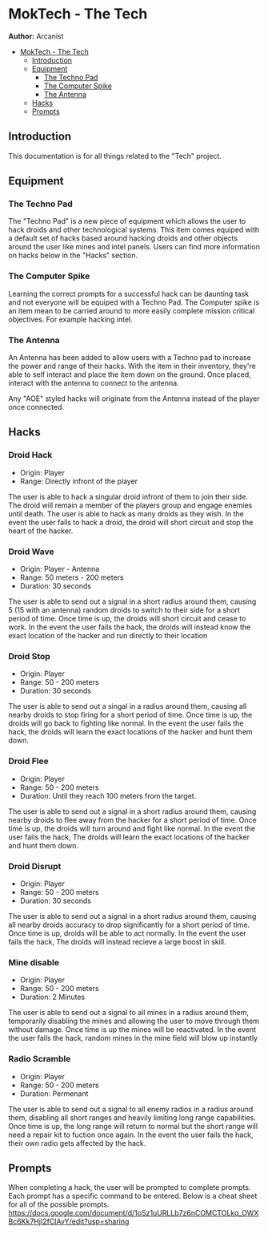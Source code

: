 # MokTech - The Tech

**Author:** Arcanist

- [MokTech - The Tech](#moktech---Tech)
  - [Introduction](#introduction)
  - [Equipment](#equipment)
    - [The Techno Pad](#the-techno-pad)
    - [The Computer Spike](#the-computer-spike)
    - [The Antenna](#the-antenna)
  - [Hacks](#hacks)
  - [Prompts](#prompts)

## Introduction

This documentation is for all things related to the "Tech" project.

## Equipment

### The Techno Pad

The "Techno Pad" is a new piece of equipment which allows the user to hack droids and other technological systems. This item comes equiped with a default set of hacks based around hacking droids and other objects around the user like mines and intel panels. Users can find more information on hacks below in the "Hacks" section.

### The Computer Spike

Learning the correct prompts for a successful hack can be daunting task and not everyone will be equiped with a Techno Pad. The Computer spike is an item mean to be carried around to more easily complete mission critical objectives. For example hacking intel.

### The Antenna

An Antenna has been added to allow users with a Techno pad to increase the power and range of their hacks. With the item in their inventory, they're able to self interact and place the item down on the ground. Once placed, interact with the antenna to connect to the antenna. 

Any "AOE" styled hacks will originate from the Antenna instead of the player once connected.

## Hacks

### Droid Hack

- Origin: Player
- Range: Directly infront of the player

The user is able to hack a singular droid infront of them to join their side. The droid will remain a member of the players group and engage enemies until death. The user is able to hack as many droids as they wish.
In the event the user fails to hack a droid, the droid will short circuit and stop the heart of the hacker.

### Droid Wave

- Origin: Player - Antenna
- Range: 50 meters - 200 meters
- Duration: 30 seconds

The user is able to send out a signal in a short radius around them, causing 5 (15 with an antenna) random droids to switch to their side for a short period of time. Once time is up, the droids will short circuit and cease to work.
In the event the user fails the hack, the droids will instead know the exact location of the hacker and run directly to their location

### Droid Stop

- Origin: Player 
- Range: 50 - 200 meters
- Duration: 30 seconds

The user is able to send out a singal in a radius around them, causing all nearby droids to stop firing for a short period of time. Once time is up, the droids will go back to fighting like normal. 
In the event the user fails the hack, the droids will learn the exact locations of the hacker and hunt them down.

### Droid Flee

- Origin: Player 
- Range: 50 - 200 meters
- Duration: Until they reach 100 meters from the target.

The user is able to send out a signal in a short radius around them, causing nearby droids to flee away from the hacker for a short period of time. Once time is up, the droids will turn around and fight like normal. 
In the event the user fails the hack, The droids will learn the exact locations of the hacker and hunt them down.

### Droid Disrupt 

- Origin: Player 
- Range: 50 - 200 meters
- Duration: 30 seconds

The user is able to send out a signal in a short radius around them, causing all nearby droids accuracy to drop significantly for a short period of time. Once time is up, droids will be able to act normally. 
In the event the user fails the hack, The droids will instead recieve a large boost in skill.

### Mine disable 

- Origin: Player 
- Range: 50 - 200 meters
- Duration: 2 Minutes

The user is able to send out a signal to all mines in a radius around them, temporarily disabling the mines and allowing the user to move through them without damage. Once time is up the mines will be reactivated. 
In the event the user fails the hack, random mines in the mine field will blow up instantly 

### Radio Scramble 
- Origin: Player 
- Range: 50 - 200 meters
- Duration: Permenant

The user is able to send out a signal to all enemy radios in a radius around them, disabling all short ranges and heavily limiting long range capabilities. Once time is up, the long range will return to normal but the short range will need a repair kit to fuction once again. 
In the event the user fails the hack, their own radio gets affected by the hack. 

## Prompts

When completing a hack, the user will be prompted to complete prompts. Each prompt has a specific command to be entered. Below is a cheat sheet for all of the possible prompts.
https://docs.google.com/document/d/1oSz1uURLLb7z6nCOMCTOLkq_OWXBc6Kk7HjI2fCIAvY/edit?usp=sharing
